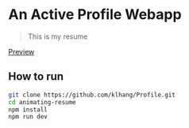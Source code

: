 # An Active Profile Webapp

> This is my resume

[Preview](https://www.chrisguan.com)

## How to run

``` bash
git clone https://github.com/klhang/Profile.git
cd animating-resume
npm install
npm run dev
```
